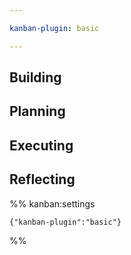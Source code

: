```yaml
---

kanban-plugin: basic

---
```


## Building



## Planning



## Executing



## Reflecting





%% kanban:settings
```
{"kanban-plugin":"basic"}
```
%%